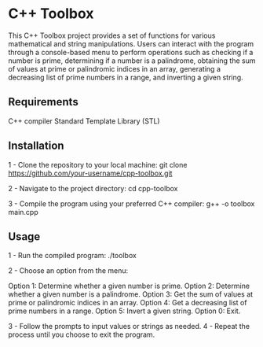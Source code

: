 
# C++ Toolbox
This C++ Toolbox project provides a set of functions for various mathematical and string manipulations. Users can interact with the program through a console-based menu to perform operations such as checking if a number is prime, determining if a number is a palindrome, obtaining the sum of values at prime or palindromic indices in an array, generating a decreasing list of prime numbers in a range, and inverting a given string.

## Requirements
C++ compiler
Standard Template Library (STL)

## Installation

1 - Clone the repository to your local machine:
git clone https://github.com/your-username/cpp-toolbox.git

2 - Navigate to the project directory:
cd cpp-toolbox

3 - Compile the program using your preferred C++ compiler:
g++ -o toolbox main.cpp

## Usage
1 - Run the compiled program:
./toolbox

2 - Choose an option from the menu:

Option 1: Determine whether a given number is prime.
Option 2: Determine whether a given number is a palindrome.
Option 3: Get the sum of values at prime or palindromic indices in an array.
Option 4: Get a decreasing list of prime numbers in a range.
Option 5: Invert a given string.
Option 0: Exit.

3 - Follow the prompts to input values or strings as needed.
4 - Repeat the process until you choose to exit the program.
